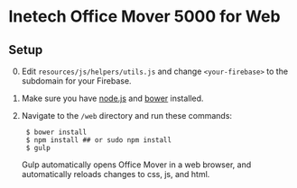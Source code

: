 # Inetech Office Mover 5000 for Web

## Setup
0. Edit `resources/js/helpers/utils.js` and change `<your-firebase>` to the subdomain 
   for your Firebase.
0. Make sure you have [node.js](http://nodejs.org/) and [bower](http://bower.io/) installed.
0. Navigate to the `/web` directory and run these commands:

        $ bower install
        $ npm install ## or sudo npm install
        $ gulp

   Gulp automatically opens Office Mover in a web browser, and automatically reloads changes to css, js, and html.
